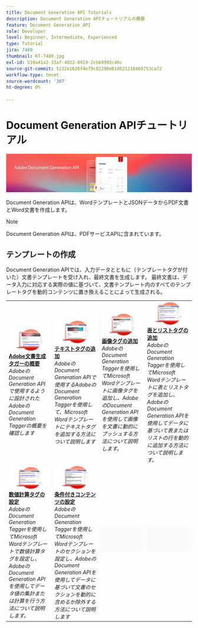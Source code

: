 ```yaml
---
title: Document Generation API Tutorials
description: Document Generation APIチュートリアルの概要
feature: Document Generation API
role: Developer
level: Beginner, Intermediate, Experienced
type: Tutorial
jira: 7480
thumbnail: KT-7480.jpg
exl-id: 519a41a2-33af-4022-8919-2cb69995c46c
source-git-commit: 5222e1626f4e79c02298e81d621216469753ca72
workflow-type: tm+mt
source-wordcount: '307'
ht-degree: 0%

---
```



# Document Generation APIチュートリアル

![Document Generation APIバナー](../assets/docgenhero.jpg)

Document Generation APIは、WordテンプレートとJSONデータからPDF文書とWord文書を作成します。

>[!NOTE]
>
>Document Generation APIは、PDFサービスAPIに含まれています。

## テンプレートの作成

Document Generation APIでは、入力データとともに（テンプレートタグが付いた）文書テンプレートを受け入れ、最終文書を生成します。 最終文書は、データ入力に対応する実際の値に基づいて、文書テンプレート内のすべてのテンプレートタグを動的コンテンツに置き換えることによって生成される。

<table style="table-layout:fixed">
<tr>
 <td>
   <a href="taggeroverview.md">
      <img alt="Adobe文書生成タガーの概要" src="assets/Taggeroverview_thumb.png" />
   </a>
    <div>
   <a href="taggeroverview.md"><strong>Adobe文書生成タガーの概要</strong></a>
    </div>
    <em>AdobeのDocument Generation APIで使用するように設計されたAdobeのDocument Generation Taggerの概要を確認します</em>
    <br>
  </td>
  <td>
   <a href="taggeraddtexttags.md">
      <img alt="テキストタグの追加" src="assets/Taggertexttags_thumb.png" />
   </a>
    <div>
   <a href="taggeraddtexttags.md"><strong>テキストタグの追加</strong></a>
    </div>
    <em>AdobeのDocument Generation APIで使用するAdobeのDocument Generation Taggerを使用して、Microsoft Wordテンプレートにテキストタグを追加する方法について説明します</em>
    <br>
  </td>
  <td>
   <a href="taggeraddimagetags.md">
      <img alt="画像タグの追加" src="assets/Taggerimagetags_thumb.png" />
   </a>
    <div>
   <a href="taggeraddimagetags.md"><strong>画像タグの追加</strong></a>
    </div>
    <em>AdobeのDocument Generation Taggerを使用してMicrosoft Wordテンプレートに画像タグを追加し、AdobeのDocument Generation APIを使用して画像を文書に動的にプッシュする方法について説明します。</em>
    <br>
  </td>
  <td>
   <a href="taggertables.md">
      <img alt="表とリストタグの追加" src="assets/Taggertables_thumb.png" />
   </a>
    <div>
   <a href="taggertables.md"><strong>表とリストタグの追加</strong></a>
    </div>
    <em>AdobeのDocument Generation Taggerを使用してMicrosoft Wordテンプレートに表とリストタグを追加し、AdobeのDocument Generation APIを使用してデータに基づいて表またはリストの行を動的に追加する方法について説明します。</em>
    <br>
  </td>
</tr>
<tr>
  <td>
   <a href="taggercalculations.md">
      <img alt="数値計算タグの設定" src="assets/Taggercalculations_thumb.png" />
   </a>
    <div>
   <a href="taggercalculations.md"><strong>数値計算タグの設定</strong></a>
    </div>
    <em>AdobeのDocument Generation Taggerを使用してMicrosoft Wordテンプレートで数値計算タグを設定し、AdobeのDocument Generation APIを使用してデータ値の集計または計算を行う方法について説明します。</em>
    <br>
  </td>
  <td>
   <a href="taggerconditional.md">
      <img alt="条件付きコンテンツの設定" src="assets/Taggerconditional_thumb.png" />
   </a>
    <div>
   <a href="taggerconditional.md"><strong>条件付きコンテンツの設定</strong></a>
    </div>
    <em>AdobeのDocument Generation Taggerを使用してMicrosoft Wordテンプレートのセクションを設定し、AdobeのDocument Generation APIを使用してデータに基づいて文書のセクションを動的に含めるか除外する方法について説明します</em>
    <br>
  </td>
  <td>
    <img alt="スペーサー" src="../assets/GrayBanner_Placeholder.png" />
    <div>
    <br>
  </td>
   <td>
    <img alt="スペーサー" src="../assets/GrayBanner_Placeholder.png" />
    <div>
    <br>
  </td>
</tr>
</table>
